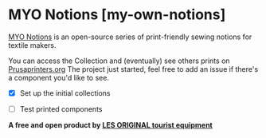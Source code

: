 # MYO Notions [my-own-notions]

[MYO Notions](https://www.notion.so/marcsist/MYO-Notions-6e98b11a9ec54a45b88b3f215b6a5233) is an open-source series of print-friendly sewing notions for textile makers. 

You can access the Collection and (eventually) see others prints on [Prusaprinters.org](https://www.prusaprinters.org/social/100188-les-original-tourist-equipment/collections/45345)
The project just started, feel free to add an issue if there's a component you'd like to see.
- [x] Set up the initial collections
- [ ] Test printed components


**A free and open product by [LES ORIGINAL tourist equipment](https://lesoriginal.square.site)**
